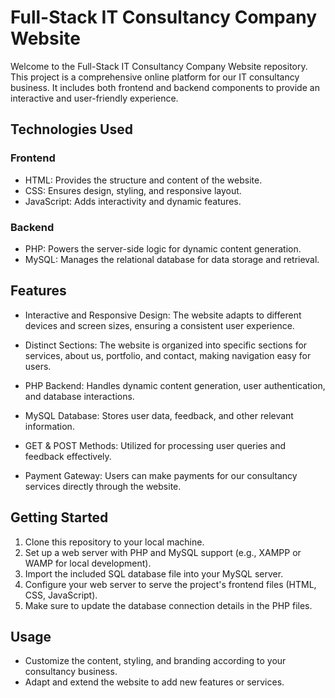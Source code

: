 # Full-Stack IT Consultancy Company Website

Welcome to the Full-Stack IT Consultancy Company Website repository. This project is a comprehensive online platform for our IT consultancy business. It includes both frontend and backend components to provide an interactive and user-friendly experience.

## Technologies Used

### Frontend
- HTML: Provides the structure and content of the website.
- CSS: Ensures design, styling, and responsive layout.
- JavaScript: Adds interactivity and dynamic features.

### Backend
- PHP: Powers the server-side logic for dynamic content generation.
- MySQL: Manages the relational database for data storage and retrieval.

## Features

- Interactive and Responsive Design: The website adapts to different devices and screen sizes, ensuring a consistent user experience.

- Distinct Sections: The website is organized into specific sections for services, about us, portfolio, and contact, making navigation easy for users.

- PHP Backend: Handles dynamic content generation, user authentication, and database interactions.

- MySQL Database: Stores user data, feedback, and other relevant information.

- GET & POST Methods: Utilized for processing user queries and feedback effectively.

- Payment Gateway: Users can make payments for our consultancy services directly through the website.

## Getting Started

1. Clone this repository to your local machine.
2. Set up a web server with PHP and MySQL support (e.g., XAMPP or WAMP for local development).
3. Import the included SQL database file into your MySQL server.
4. Configure your web server to serve the project's frontend files (HTML, CSS, JavaScript).
5. Make sure to update the database connection details in the PHP files.

## Usage

- Customize the content, styling, and branding according to your consultancy business.
- Adapt and extend the website to add new features or services.
